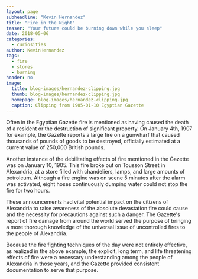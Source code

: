 ```yaml
---
layout: page
subheadline: "Kevin Hernandez"
title: "Fire in the Night"
teaser: "Your future could be burning down while you sleep"
date: 2018-05-06
categories:
  - curiosities
author: KevinHernandez
tags:
  - fire
  - stores
  - burning
header: no
image:
  title: blog-images/hernandez-clipping.jpg
  thumb: blog-images/hernandez-clipping.jpg
  homepage: blog-images/hernandez-clipping.jpg
  caption: Clipping from 1905-01-10 Egyptian Gazette
---
```

Often in the Egyptian Gazette fire is mentioned as having caused the death of a resident or the destruction of significant property. On January 4th, 1907 for example, the Gazette reports a large fire on a gunwharf that caused thousands of pounds of goods to be destroyed, officially estimated at a current value of 250,000 British pounds.

Another instance of the debilitating effects of fire mentioned in the Gazette was on January 10, 1905. This fire broke out on Tousson Street in Alexandria, at a store filled with chandeliers, lamps, and large amounts of petroleum. Although a fire engine was on scene 5 minutes after the alarm was activated, eight hoses continuously dumping water could not stop the fire for two hours.

These announcements had vital potential impact on the citizens of Alexandria to raise awareness of the absolute devastation fire could cause and the necessity for precautions against such a danger. The Gazette's report of fire damage from around the world served the purpose of bringing a more thorough knowledge of the universal issue of uncontrolled fires to the people of Alexandria.

Because the fire fighting techniques of the day were not entirely effective, as realized in the above example, the explicit, long term, and life threatening effects of fire were a necessary understanding among the people of Alexandria in those years, and the Gazette provided consistent documentation to serve that purpose.
